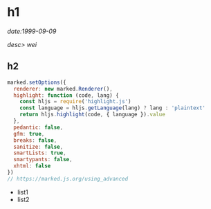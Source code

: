 # h1

*date:1999-09-09*

*desc> wei*

## h2

```javascript
marked.setOptions({
  renderer: new marked.Renderer(),
  highlight: function (code, lang) {
    const hljs = require('highlight.js')
    const language = hljs.getLanguage(lang) ? lang : 'plaintext'
    return hljs.highlight(code, { language }).value
  },
  pedantic: false,
  gfm: true,
  breaks: false,
  sanitize: false,
  smartLists: true,
  smartypants: false,
  xhtml: false
})
// https://marked.js.org/using_advanced
```

- list1
- list2
